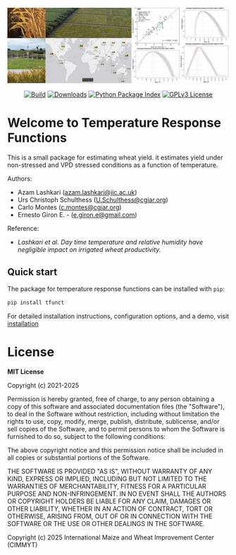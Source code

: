 ![header](./docs/assets/header_tfunct_color.jpg)

<p align="center">
  <!-- <a href="https://orderseed.cimmyt.org/iwin-results.php"><img
    src="https://img.shields.io/badge/CIMMYT-IWIN-blue"
    alt="CIMMYT IWIN"
  /></a> -->
  <a href="https://github.com/egiron/TemperatureFunct/actions"><img
    src="https://github.com/egiron/TemperatureFunct/actions/workflows/ci.yaml/badge.svg"
    alt="Build"
  /></a>
  <a href="https://pypistats.org/packages/tfunct"><img
    src="https://img.shields.io/pypi/dm/tfunct.svg" 
    alt="Downloads"
  /></a>
  <a href="https://pypi.org/project/tfunct"><img 
    src="https://img.shields.io/pypi/v/tfunct.svg" 
    alt="Python Package Index"
  /></a>
  <a href="https://opensource.org/licenses/"><img 
    src="https://img.shields.io/badge/License-GPL%20v3-yellow.svg" 
    alt="GPLv3 License"
  /></a>
  
</p>

# Welcome to Temperature Response Functions

This is a small package for estimating wheat yield. it estimates yield under non-stressed and VPD stressed conditions as a function of temperature.

Authors: 

* Azam Lashkari (azam.lashkari@jic.ac.uk)
* Urs Christoph Schulthess (U.Schulthess@cgiar.org)
* Carlo Montes (c.montes@cgiar.org)
* Ernesto Giron E. - (e.giron.e@gmail.com)

Reference:

* _Lashkari et al. Day time temperature and relative humidity have negligible impact on irrigated wheat productivity._



## Quick start

The package for temperature response functions can be installed with `pip`:

``` sh
pip install tfunct
```

For detailed installation instructions, configuration options, and a demo, visit
[installation]

  [installation]: https://egiron.github.io/TemperatureFunct/


# License

**MIT License**

Copyright (c) 2021-2025 

Permission is hereby granted, free of charge, to any person obtaining a copy
of this software and associated documentation files (the "Software"), to
deal in the Software without restriction, including without limitation the
rights to use, copy, modify, merge, publish, distribute, sublicense, and/or
sell copies of the Software, and to permit persons to whom the Software is
furnished to do so, subject to the following conditions:

The above copyright notice and this permission notice shall be included in
all copies or substantial portions of the Software.

THE SOFTWARE IS PROVIDED "AS IS", WITHOUT WARRANTY OF ANY KIND, EXPRESS OR
IMPLIED, INCLUDING BUT NOT LIMITED TO THE WARRANTIES OF MERCHANTABILITY,
FITNESS FOR A PARTICULAR PURPOSE AND NON-INFRINGEMENT. IN NO EVENT SHALL THE
AUTHORS OR COPYRIGHT HOLDERS BE LIABLE FOR ANY CLAIM, DAMAGES OR OTHER
LIABILITY, WHETHER IN AN ACTION OF CONTRACT, TORT OR OTHERWISE, ARISING
FROM, OUT OF OR IN CONNECTION WITH THE SOFTWARE OR THE USE OR OTHER DEALINGS
IN THE SOFTWARE.



Copyright (c) 2025 International Maize and Wheat Improvement Center (CIMMYT)
